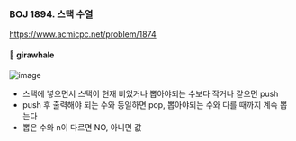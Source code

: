 ### BOJ 1894. 스택 수열
https://www.acmicpc.net/problem/1874

#### :whale: girawhale

![image](https://user-images.githubusercontent.com/48428699/91387431-3fa54b80-e870-11ea-9d7b-4f24cec39f28.png)

- 스택에 넣으면서 스택이 현재 비었거나 뽑아야되는 수보다 작거나 같으면 push
- push 후 출력해야 되는 수와 동일하면 pop, 뽑아야되는 수와 다를 때까지 계속 뽑는다
- 뽑은 수와 n이 다르면 NO, 아니면 값 
